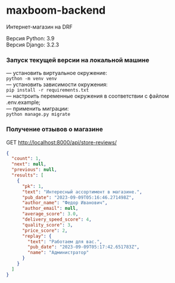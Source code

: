 # maxboom-backend
Интернет-магазин на DRF

Версия Python: 3.9
<br>Версия Django: 3.2.3

### Запуск текущей версии на локальной машине
— установить виртуальное окружение:
<br>```python -m venv venv```
<br>— установить зависимости окружения:
<br>```pip install -r requirements.txt```
<br>— настроить переменные окружения в соответствии с файлом .env.example;
<br>— применить миграции:
<br>```python manage.py migrate```

### Получение отзывов о магазине

GET <http://localhost:8000/api/store-reviews/>

```json
{
  "count": 1,
  "next": null,
  "previous": null,
  "results": [
    {
      "pk": 1,
      "text": "Интересный ассортимент в магазине.",
      "pub_date": "2023-09-09T05:16:46.271498Z",
      "author_name": "Федор Иванович",
      "author_email": null,
      "average_score": 3.0,
      "delivery_speed_score": 4,
      "quality_score": 3,
      "price_score": 2,
      "replay": {
        "text": "Работаем для вас.",
        "pub_date": "2023-09-09T05:17:42.651783Z",
        "name": "Администратор"
      }
    }
  ]
}
```